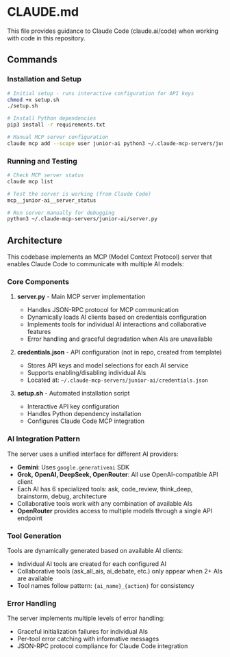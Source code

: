 # CLAUDE.md

This file provides guidance to Claude Code (claude.ai/code) when working with code in this repository.

## Commands

### Installation and Setup
```bash
# Initial setup - runs interactive configuration for API keys
chmod +x setup.sh
./setup.sh

# Install Python dependencies
pip3 install -r requirements.txt

# Manual MCP server configuration
claude mcp add --scope user junior-ai python3 ~/.claude-mcp-servers/junior-ai/server.py
```

### Running and Testing
```bash
# Check MCP server status
claude mcp list

# Test the server is working (from Claude Code)
mcp__junior-ai__server_status

# Run server manually for debugging
python3 ~/.claude-mcp-servers/junior-ai/server.py
```

## Architecture

This codebase implements an MCP (Model Context Protocol) server that enables Claude Code to communicate with multiple AI models:

### Core Components

1. **server.py** - Main MCP server implementation
   - Handles JSON-RPC protocol for MCP communication
   - Dynamically loads AI clients based on credentials configuration
   - Implements tools for individual AI interactions and collaborative features
   - Error handling and graceful degradation when AIs are unavailable

2. **credentials.json** - API configuration (not in repo, created from template)
   - Stores API keys and model selections for each AI service
   - Supports enabling/disabling individual AIs
   - Located at: `~/.claude-mcp-servers/junior-ai/credentials.json`

3. **setup.sh** - Automated installation script
   - Interactive API key configuration
   - Handles Python dependency installation
   - Configures Claude Code MCP integration

### AI Integration Pattern

The server uses a unified interface for different AI providers:
- **Gemini**: Uses `google.generativeai` SDK
- **Grok, OpenAI, DeepSeek, OpenRouter**: All use OpenAI-compatible API client
- Each AI has 6 specialized tools: ask, code_review, think_deep, brainstorm, debug, architecture
- Collaborative tools work with any combination of available AIs
- **OpenRouter** provides access to multiple models through a single API endpoint

### Tool Generation

Tools are dynamically generated based on available AI clients:
- Individual AI tools are created for each configured AI
- Collaborative tools (ask_all_ais, ai_debate, etc.) only appear when 2+ AIs are available
- Tool names follow pattern: `{ai_name}_{action}` for consistency

### Error Handling

The server implements multiple levels of error handling:
- Graceful initialization failures for individual AIs
- Per-tool error catching with informative messages
- JSON-RPC protocol compliance for Claude Code integration